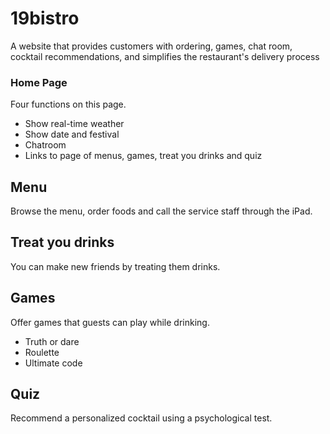 # 19bistro
A website that provides customers with ordering, games, chat room, cocktail recommendations, and simplifies the restaurant's delivery process
  
  
### Home Page
Four functions on this page.
* Show real-time weather
* Show date and festival
* Chatroom
* Links to page of menus, games, treat you drinks and quiz


## Menu
Browse the menu, order foods and call the service staff through the iPad.


## Treat you drinks
You can make new friends by treating them drinks.


## Games
Offer games that guests can play while drinking.
* Truth or dare
* Roulette
* Ultimate code

## Quiz
Recommend a personalized cocktail using a psychological test.
